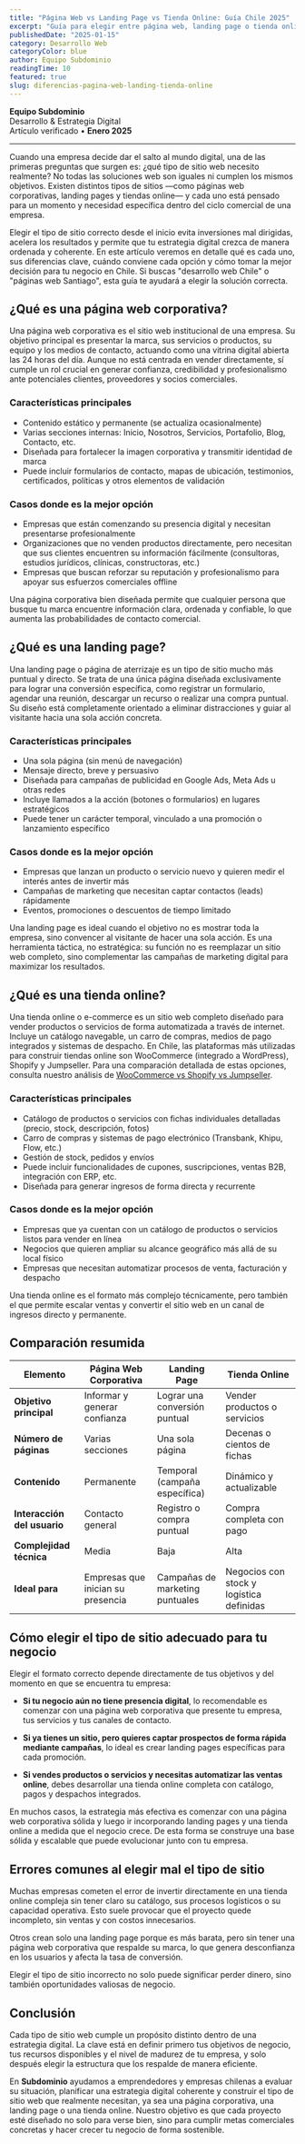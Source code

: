 ```yaml
---
title: "Página Web vs Landing Page vs Tienda Online: Guía Chile 2025"
excerpt: "Guía para elegir entre página web, landing page o tienda online en Chile. Análisis detallado con casos prácticos para empresas chilenas y recomendaciones de desarrollo web."
publishedDate: "2025-01-15"
category: Desarrollo Web
categoryColor: blue
author: Equipo Subdominio
readingTime: 10
featured: true
slug: diferencias-pagina-web-landing-tienda-online
---
```


**Equipo Subdominio**  
Desarrollo & Estrategia Digital  
Artículo verificado • **Enero 2025**

---

Cuando una empresa decide dar el salto al mundo digital, una de las primeras preguntas que surgen es: ¿qué tipo de sitio web necesito realmente? No todas las soluciones web son iguales ni cumplen los mismos objetivos. Existen distintos tipos de sitios —como páginas web corporativas, landing pages y tiendas online— y cada uno está pensado para un momento y necesidad específica dentro del ciclo comercial de una empresa.

Elegir el tipo de sitio correcto desde el inicio evita inversiones mal dirigidas, acelera los resultados y permite que tu estrategia digital crezca de manera ordenada y coherente. En este artículo veremos en detalle qué es cada uno, sus diferencias clave, cuándo conviene cada opción y cómo tomar la mejor decisión para tu negocio en Chile. Si buscas "desarrollo web Chile" o "páginas web Santiago", esta guía te ayudará a elegir la solución correcta.

## **¿Qué es una página web corporativa?**

Una página web corporativa es el sitio web institucional de una empresa. Su objetivo principal es presentar la marca, sus servicios o productos, su equipo y los medios de contacto, actuando como una vitrina digital abierta las 24 horas del día. Aunque no está centrada en vender directamente, sí cumple un rol crucial en generar confianza, credibilidad y profesionalismo ante potenciales clientes, proveedores y socios comerciales.

### **Características principales**

* Contenido estático y permanente (se actualiza ocasionalmente)
* Varias secciones internas: Inicio, Nosotros, Servicios, Portafolio, Blog, Contacto, etc.
* Diseñada para fortalecer la imagen corporativa y transmitir identidad de marca
* Puede incluir formularios de contacto, mapas de ubicación, testimonios, certificados, políticas y otros elementos de validación

### **Casos donde es la mejor opción**

* Empresas que están comenzando su presencia digital y necesitan presentarse profesionalmente
* Organizaciones que no venden productos directamente, pero necesitan que sus clientes encuentren su información fácilmente (consultoras, estudios jurídicos, clínicas, constructoras, etc.)
* Empresas que buscan reforzar su reputación y profesionalismo para apoyar sus esfuerzos comerciales offline

Una página corporativa bien diseñada permite que cualquier persona que busque tu marca encuentre información clara, ordenada y confiable, lo que aumenta las probabilidades de contacto comercial.

## **¿Qué es una landing page?**

Una landing page o página de aterrizaje es un tipo de sitio mucho más puntual y directo. Se trata de una única página diseñada exclusivamente para lograr una conversión específica, como registrar un formulario, agendar una reunión, descargar un recurso o realizar una compra puntual. Su diseño está completamente orientado a eliminar distracciones y guiar al visitante hacia una sola acción concreta.

### **Características principales**

* Una sola página (sin menú de navegación)
* Mensaje directo, breve y persuasivo
* Diseñada para campañas de publicidad en Google Ads, Meta Ads u otras redes
* Incluye llamados a la acción (botones o formularios) en lugares estratégicos
* Puede tener un carácter temporal, vinculado a una promoción o lanzamiento específico

### **Casos donde es la mejor opción**

* Empresas que lanzan un producto o servicio nuevo y quieren medir el interés antes de invertir más
* Campañas de marketing que necesitan captar contactos (leads) rápidamente
* Eventos, promociones o descuentos de tiempo limitado

Una landing page es ideal cuando el objetivo no es mostrar toda la empresa, sino convencer al visitante de hacer una sola acción. Es una herramienta táctica, no estratégica: su función no es reemplazar un sitio web completo, sino complementar las campañas de marketing digital para maximizar los resultados.

## **¿Qué es una tienda online?**

Una tienda online o e-commerce es un sitio web completo diseñado para vender productos o servicios de forma automatizada a través de internet. Incluye un catálogo navegable, un carro de compras, medios de pago integrados y sistemas de despacho. En Chile, las plataformas más utilizadas para construir tiendas online son WooCommerce (integrado a WordPress), Shopify y Jumpseller. Para una comparación detallada de estas opciones, consulta nuestro análisis de [WooCommerce vs Shopify vs Jumpseller](/blog/comparacion-woocommerce-shopify-jumpseller).

### **Características principales**

* Catálogo de productos o servicios con fichas individuales detalladas (precio, stock, descripción, fotos)
* Carro de compras y sistemas de pago electrónico (Transbank, Khipu, Flow, etc.)
* Gestión de stock, pedidos y envíos
* Puede incluir funcionalidades de cupones, suscripciones, ventas B2B, integración con ERP, etc.
* Diseñada para generar ingresos de forma directa y recurrente

### **Casos donde es la mejor opción**

* Empresas que ya cuentan con un catálogo de productos o servicios listos para vender en línea
* Negocios que quieren ampliar su alcance geográfico más allá de su local físico
* Empresas que necesitan automatizar procesos de venta, facturación y despacho

Una tienda online es el formato más complejo técnicamente, pero también el que permite escalar ventas y convertir el sitio web en un canal de ingresos directo y permanente.

## **Comparación resumida**

| Elemento | Página Web Corporativa | Landing Page | Tienda Online |
|----------|----------------------|--------------|---------------|
| **Objetivo principal** | Informar y generar confianza | Lograr una conversión puntual | Vender productos o servicios |
| **Número de páginas** | Varias secciones | Una sola página | Decenas o cientos de fichas |
| **Contenido** | Permanente | Temporal (campaña específica) | Dinámico y actualizable |
| **Interacción del usuario** | Contacto general | Registro o compra puntual | Compra completa con pago |
| **Complejidad técnica** | Media | Baja | Alta |
| **Ideal para** | Empresas que inician su presencia | Campañas de marketing puntuales | Negocios con stock y logística definidas |

## **Cómo elegir el tipo de sitio adecuado para tu negocio**

Elegir el formato correcto depende directamente de tus objetivos y del momento en que se encuentra tu empresa:

* **Si tu negocio aún no tiene presencia digital**, lo recomendable es comenzar con una página web corporativa que presente tu empresa, tus servicios y tus canales de contacto.

* **Si ya tienes un sitio, pero quieres captar prospectos de forma rápida mediante campañas**, lo ideal es crear landing pages específicas para cada promoción.

* **Si vendes productos o servicios y necesitas automatizar las ventas online**, debes desarrollar una tienda online completa con catálogo, pagos y despachos integrados.

En muchos casos, la estrategia más efectiva es comenzar con una página web corporativa sólida y luego ir incorporando landing pages y una tienda online a medida que el negocio crece. De esta forma se construye una base sólida y escalable que puede evolucionar junto con tu empresa.

## **Errores comunes al elegir mal el tipo de sitio**

Muchas empresas cometen el error de invertir directamente en una tienda online compleja sin tener claro su catálogo, sus procesos logísticos o su capacidad operativa. Esto suele provocar que el proyecto quede incompleto, sin ventas y con costos innecesarios.

Otros crean solo una landing page porque es más barata, pero sin tener una página web corporativa que respalde su marca, lo que genera desconfianza en los usuarios y afecta la tasa de conversión.

Elegir el tipo de sitio incorrecto no solo puede significar perder dinero, sino también oportunidades valiosas de negocio.

## **Conclusión**

Cada tipo de sitio web cumple un propósito distinto dentro de una estrategia digital. La clave está en definir primero tus objetivos de negocio, tus recursos disponibles y el nivel de madurez de tu empresa, y solo después elegir la estructura que los respalde de manera eficiente.

En **Subdominio** ayudamos a emprendedores y empresas chilenas a evaluar su situación, planificar una estrategia digital coherente y construir el tipo de sitio web que realmente necesitan, ya sea una página corporativa, una landing page o una tienda online. Nuestro objetivo es que cada proyecto esté diseñado no solo para verse bien, sino para cumplir metas comerciales concretas y hacer crecer tu negocio de forma sostenible.